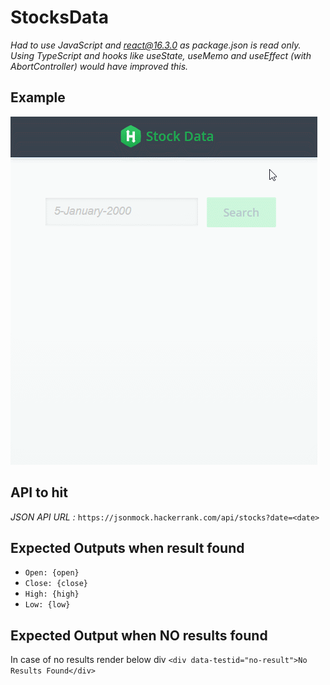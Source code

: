 # StocksData

_Had to use JavaScript and react@16.3.0 as package.json is read only. Using TypeScript and hooks like useState, useMemo and useEffect (with AbortController) would have improved
 this._

## Example

![Stock Data Walkthrough](https://raw.githubusercontent.com/derekdon/hackerrank/main/stockData/stockDataPreview.gif)

## API to hit

*JSON API URL :*
`https://jsonmock.hackerrank.com/api/stocks?date=<date>`

## Expected Outputs when result found

- `Open: {open}`
- `Close: {close}`
- `High: {high}`
- `Low: {low}`

## Expected Output when NO results found

In case of no results render below div
`<div data-testid="no-result">No Results Found</div>`
